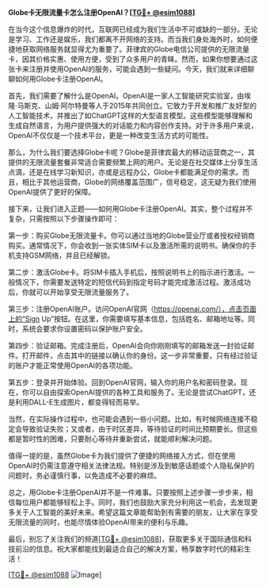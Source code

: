 **Globe卡无限流量卡怎么注册OpenAI？[[TG💪+ @esim1088](https://t.me/s/esim1088)]**

在当今这个信息爆炸的时代，互联网已经成为我们生活中不可或缺的一部分。无论是学习、工作还是娱乐，我们都离不开网络的支持。而当我们身处海外时，如何便捷地获取网络服务就显得尤为重要了。菲律宾的Globe电信公司提供的无限流量卡，因其价格实惠、使用方便，受到了众多用户的青睐。然而，如果你想要通过这张卡来注册并使用OpenAI的服务，可能会遇到一些疑问。今天，我们就来详细聊聊如何用Globe卡注册OpenAI。

首先，我们需要了解什么是OpenAI。OpenAI是一家人工智能研究实验室，由埃隆·马斯克、山姆·阿尔特曼等人于2015年共同创立。它致力于开发和推广友好型的人工智能技术，并推出了如ChatGPT这样的大型语言模型。这些模型能够理解和生成自然语言，为用户提供强大的对话能力和内容创作支持。对于许多用户来说，OpenAI不仅仅是一个技术平台，更是一种改变生活方式的可能性。

那么，为什么我们要选择Globe卡呢？Globe是菲律宾最大的移动运营商之一，其提供的无限流量套餐非常适合需要频繁上网的用户。无论是在社交媒体上分享生活点滴，还是在线学习新知识，亦或是远程办公，Globe卡都能满足你的需求。而且，相比于其他运营商，Globe的网络覆盖范围广，信号稳定，这无疑为我们使用OpenAI提供了更好的保障。

接下来，让我们进入正题——如何用Globe卡注册OpenAI。其实，整个过程并不复杂，只需按照以下步骤操作即可：

第一步：购买Globe无限流量卡。你可以通过当地的Globe营业厅或者授权经销商购买。通常情况下，你会收到一张实体SIM卡以及激活所需的说明书。确保你的手机支持GSM网络，并且已经解锁。

第二步：激活Globe卡。将SIM卡插入手机后，按照说明书上的指示进行激活。一般情况下，你需要发送特定的短信代码到指定号码才能完成激活过程。激活成功后，你就可以开始享受无限流量服务了。

第三步：注册OpenAI账户。访问OpenAI官网（https://openai.com/），点击页面上的“Sign Up”按钮。在这里，你需要填写基本信息，包括姓名、邮箱地址等。同时，系统会要求你设置密码以保护账户安全。

第四步：验证邮箱。完成注册后，OpenAI会向你刚刚填写的邮箱发送一封验证邮件。打开邮件，点击其中的链接以确认你的身份。这一步非常重要，只有经过验证的账户才能正常使用OpenAI的各项功能。

第五步：登录并开始体验。回到OpenAI官网，输入你的用户名和密码登录。现在，你可以自由探索OpenAI提供的各种工具和服务了。无论是尝试ChatGPT，还是利用DALL-E生成图片，都变得轻而易举。

当然，在实际操作过程中，也可能会遇到一些小问题。比如，有时候网络连接不稳定会导致验证失败；又或者，由于时区差异，等待验证的时间比预期要长。但这些都是暂时性的困难，只要耐心等待并重新尝试，就能顺利解决问题。

值得一提的是，虽然Globe卡为我们提供了便捷的网络接入方式，但在使用OpenAI时仍需注意遵守相关法律法规。特别是涉及到敏感话题或个人隐私保护的问题时，务必谨慎行事，以免造成不必要的麻烦。

总之，用Globe卡注册OpenAI并不是一件难事。只要按照上述步骤一步步来，相信每位用户都能够轻松上手。同时，我们也鼓励大家充分利用这一机会，去发现更多关于人工智能的美好未来。希望这篇文章能帮助到有需要的朋友，让大家在享受无限流量的同时，也能尽情体验OpenAI带来的便利与乐趣。

最后，别忘了关注我们的频道[[TG💪+ @esim1088](https://t.me/s/esim1088)]，获取更多关于国际通信和科技前沿的信息。祝大家都能找到最适合自己的解决方案，畅享数字时代的精彩生活！

[[TG💪+ @esim1088](https://t.me/s/esim1088) ![Image](https://i.postimg.cc/4NQfJmqS/Snipaste-2025-05-13-00-14-12.png)]